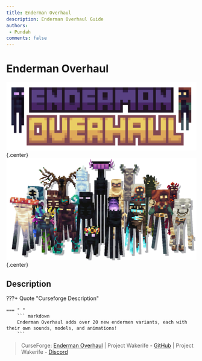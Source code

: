 ```yaml
---
title: Enderman Overhaul
description: Enderman Overhaul Guide
authors: 
 - Pundah
comments: false
---
```

# Enderman Overhaul
![](img/EndermanOverhaul1.png){.center}
![](img/EndermanOverhaul2.png){.center}
## Description
???+ Quote "Curseforge Description"

    === " "
        ``` markdown
        Enderman Overhaul adds over 20 new endermen variants, each with their own sounds, models, and animations!
        ```


> CurseForge: [Enderman Overhaul](https://www.curseforge.com/minecraft/mc-mods/enderman-overhaul) | Project Wakerife - [GitHub](https://github.com/Pundah) | Project Wakerife - [Discord](https://discord.gg/M4HQTQ9g9f)